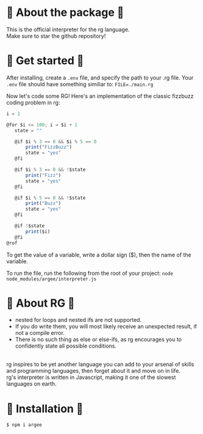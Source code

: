<h1>
 📘 About the package 📘
</h1>
This is the official interpreter for the rg language.
<br>
Make sure to star the github repository!

<h1>
 💙 Get started 💙
</h1>

After installing, create a `.env` file, and specify the path to your .rg file.
Your `.env` file should have something similiar to:
`FILE=./main.rg`
<br>

Now let's code some RG!
Here's an implementation of the classic fizzbuzz coding problem in rg:

```js
i = 1

@for $i <= 100; i = $i + 1
   state = ""

   @if $i % 3 == 0 && $i % 5 == 0
       print("FizzBuzz")
       state = "yes"
   @fi

   @if $i % 3 == 0 && !$state
       print("Fizz")
       state = "yes"
   @fi

   @if $i % 5 == 0 && !$state
       print("Buzz")
       state = "yes"
   @fi

   @if !$state
       print($i)
   @fi
@rof
```

To get the value of a variable, write a dollar sign ($), then the name of the variable.

To run the file, run the following from the root of your project: `node node_modules/argee/interpreter.js`

<h1> 
 🔵 About RG 🔵
</h1>

- nested for loops and nested ifs are not supported.
  <br>
- If you do write them, you will most likely receive an unexpected result, if not a compile error.
  <br>
- There is no such thing as else or else-ifs, as rg encourages you to confidently state all possible conditions.

<br>
rg inspires to be yet another language you can add to your arsenal of skills and programming languages, then forget about it and move on in life.
<br>
rg's interpreter is written in Javascript, making it one of the slowest languages on earth.

<h1>
💎 Installation 💎
</h1>

```
$ npm i argee
```
